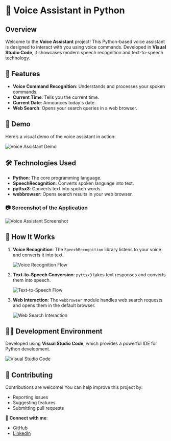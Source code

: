 # 🎤 Voice Assistant in Python

## Overview

Welcome to the **Voice Assistant** project! This Python-based voice assistant is designed to interact with you using voice commands. Developed in **Visual Studio Code**, it showcases modern speech recognition and text-to-speech technology.

## 🌟 Features
- **Voice Command Recognition**: Understands and processes your spoken commands.
- **Current Time**: Tells you the current time.
- **Current Date**: Announces today's date.
- **Web Search**: Opens your search queries in a web browser.

## 📸 Demo

Here’s a visual demo of the voice assistant in action:

![Voice Assistant Demo](https://raw.githubusercontent.com/username/repository/main/images/demo.gif)

## 🛠️ Technologies Used
- **Python**: The core programming language.
- **SpeechRecognition**: Converts spoken language into text.
- **pyttsx3**: Converts text into spoken words.
- **webbrowser**: Opens search results in your web browser.

### 📷 Screenshot of the Application

![Voice Assistant Screenshot](https://raw.githubusercontent.com/username/repository/main/images/screenshot.png)

## 📄 How It Works

1. **Voice Recognition**: The `SpeechRecognition` library listens to your voice and converts it into text.

   ![Voice Recognition Flow](https://raw.githubusercontent.com/username/repository/main/images/voice_recognition_flow.png)
   
2. **Text-to-Speech Conversion**: `pyttsx3` takes text responses and converts them into speech.

   ![Text-to-Speech Flow](https://raw.githubusercontent.com/username/repository/main/images/text_to_speech_flow.png)

3. **Web Interaction**: The `webbrowser` module handles web search requests and opens them in the default browser.

   ![Web Search Interaction](https://raw.githubusercontent.com/username/repository/main/images/web_search_interaction.png)

## 🧑‍💻 Development Environment

Developed using **Visual Studio Code**, which provides a powerful IDE for Python development.

![Visual Studio Code](https://raw.githubusercontent.com/username/repository/main/images/vscode_screenshot.png)

## 🤝 Contributing

Contributions are welcome! You can help improve this project by:
- Reporting issues
- Suggesting features
- Submitting pull requests


🔗 **Connect with me**:
- [GitHub](https://github.com/shadowking06)
- [LinkedIn](https://www.linkedin.com/in/ujjwal-pandey-324769166/)

